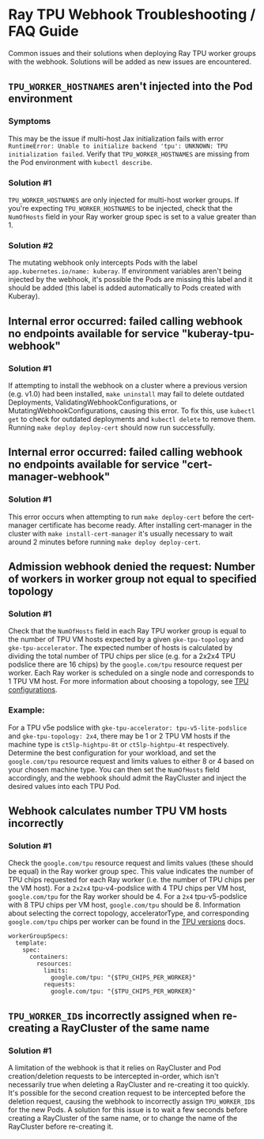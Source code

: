 # Ray TPU Webhook Troubleshooting / FAQ Guide
Common issues and their solutions when deploying Ray TPU worker groups with the webhook.
Solutions will be added as new issues are encountered.

## `TPU_WORKER_HOSTNAMES` aren't injected into the Pod environment

### Symptoms
This may be the issue if multi-host Jax initialization fails with error `RuntimeError: Unable to initialize backend 'tpu': UNKNOWN: TPU initialization failed`. Verify that `TPU_WORKER_HOSTNAMES` are missing from the Pod environment with `kubectl describe`.

### Solution #1
`TPU_WORKER_HOSTNAMES` are only injected for multi-host worker groups. If you're expecting `TPU_WORKER_HOSTNAMES` to be injected, check that the `NumOfHosts` field in your Ray worker group spec is set to a value greater than 1.

### Solution #2
The mutating webhook only intercepts Pods with the label `app.kubernetes.io/name: kuberay`. If environment variables aren't being injected by the webhook, it's possible the Pods are missing this label and it should be added (this label is added automatically to Pods created with Kuberay).

## Internal error occurred: failed calling webhook no endpoints available for service "kuberay-tpu-webhook"

### Solution #1
If attempting to install the webhook on a cluster where a previous version (e.g. v1.0) had been installed, `make uninstall` may fail to delete outdated Deployments, ValidatingWebhookConfigurations, or MutatingWebhookConfigurations, causing this error. To fix this, use `kubectl get` to check for outdated deployments and `kubectl delete` to remove them. Running `make deploy deploy-cert` should now run successfully.

## Internal error occurred: failed calling webhook no endpoints available for service "cert-manager-webhook"

### Solution #1
This error occurs when attempting to run `make deploy-cert` before the cert-manager certificate has become ready. After installing cert-manager in the cluster with `make install-cert-manager` it's usually necessary to wait around 2 minutes before running `make deploy deploy-cert`.

## Admission webhook denied the request: Number of workers in worker group not equal to specified topology

### Solution #1
Check that the `NumOfHosts` field in each Ray TPU worker group is equal to the number of TPU VM hosts expected by a given `gke-tpu-topology` and `gke-tpu-accelerator`. The expected number of hosts is calculated by dividing the total number of TPU chips per slice (e.g. for a 2x2x4 TPU podslice there are 16 chips) by the `google.com/tpu` resource request per worker. Each Ray worker is scheduled on a single node and corresponds to 1 TPU VM host. For more information about choosing a topology, see [TPU configurations](https://cloud.google.com/kubernetes-engine/docs/concepts/tpus#configuration).
### Example:
For a TPU v5e podslice with `gke-tpu-accelerator: tpu-v5-lite-podslice` and `gke-tpu-topology: 2x4`, there may be 1 or 2 TPU VM hosts if the machine type is `ct5lp-hightpu-8t` or `ct5lp-hightpu-4t` respectively. Determine the best configuration for your workload, and set the `google.com/tpu` resource request and limits values to either 8 or 4 based on your chosen machine type. You can then set the `NumOfHosts` field accordingly, and the webhook should admit the RayCluster and inject the desired values into each TPU Pod.

## Webhook calculates number TPU VM hosts incorrectly

### Solution #1
Check the `google.com/tpu` resource request and limits values (these should be equal) in the Ray worker group spec. This value indicates the number of TPU chips requested for each Ray worker (i.e. the number of TPU chips per the VM host). For a `2x2x4` tpu-v4-podslice with 4 TPU chips per VM host, `google.com/tpu` for the Ray worker should be 4. For a `2x4` tpu-v5-podslice with 8 TPU chips per VM host, `google.com/tpu` should be 8. Information about selecting the correct topology, acceleratorType, and corresponding `google.com/tpu` chips per worker can be found in the [TPU versions](https://cloud.google.com/tpu/docs/v5e) docs.
```
workerGroupSpecs:
  template:
    spec:
      containers:
        resources:
          limits:
            google.com/tpu: "{$TPU_CHIPS_PER_WORKER}"
          requests:
            google.com/tpu: "{$TPU_CHIPS_PER_WORKER}"
```

## `TPU_WORKER_ID`s incorrectly assigned when re-creating a RayCluster of the same name

### Solution #1
A limitation of the webhook is that it relies on RayCluster and Pod creation/deletion requests to be intercepted in-order, which isn't necessarily true when deleting a RayCluster and re-creating it too quickly. It's possible for the second creation request to be intercepted before the deletion request, causing the webhook to incorrectly assign `TPU_WORKER_ID`s for the new Pods. A solution for this issue is to wait a few seconds before creating a RayCluster of the same name, or to change the name of the RayCluster before re-creating it.